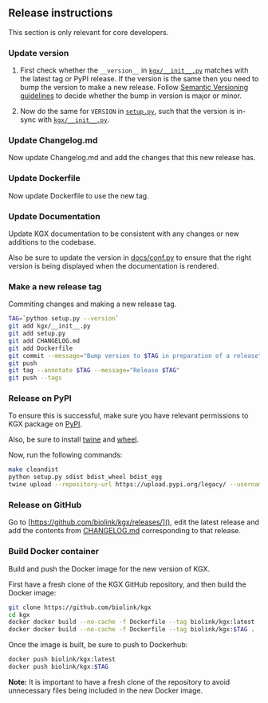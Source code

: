 ## Release instructions

This section is only relevant for core developers.

### Update version

1. First check whether the `__version__` in [`kgx/__init__.py`](kgx/__init__.py) matches with the latest tag or PyPI release. 
If the version is the same then you need to bump the version to make a new release. 
Follow [Semantic Versioning guidelines](https://semver.org/) to decide whether the bump in version is major or minor.

2. Now do the same for `VERSION` in [`setup.py`](setup.py), such that the version is in-sync with [`kgx/__init__.py`](kgx/__init__.py).


### Update Changelog.md

Now update Changelog.md and add the changes that this new release has.


### Update Dockerfile

Now update Dockerfile to use the new tag.


### Update Documentation

Update KGX documentation to be consistent with any changes or new additions to the codebase.

Also be sure to update the version in [docs/conf.py]() to ensure that the right version is being displayed when the documentation is rendered.

### Make a new release tag

Commiting changes and making a new release tag.

```sh
TAG=`python setup.py --version`
git add kgx/__init__.py
git add setup.py
git add CHANGELOG.md
git add Dockerfile
git commit --message="Bump version to $TAG in preparation of a release"
git push
git tag --annotate $TAG --message="Release $TAG"
git push --tags
  ```

### Release on PyPI

To ensure this is successful, make sure you have relevant permissions to KGX package on [PyPI](https://pypi.org/project/kgx/).

Also, be sure to install [twine](https://pypi.org/project/twine/) and [wheel](https://pypi.org/project/wheel/).

Now, run the following commands:

```sh
make cleandist
python setup.py sdist bdist_wheel bdist_egg
twine upload --repository-url https://upload.pypi.org/legacy/ --username PYPI_USERNAME dist/*
```

### Release on GitHub

Go to [https://github.com/biolink/kgx/releases/](), edit the latest release and add the contents from [CHANGELOG.md]() corresponding to that release.


### Build Docker container

Build and push the Docker image for the new version of KGX.

First have a fresh clone of the KGX GitHub repository, and then build the Docker image:
```sh
git clone https://github.com/biolink/kgx
cd kgx
docker docker build --no-cache -f Dockerfile --tag biolink/kgx:latest .
docker docker build --no-cache -f Dockerfile --tag biolink/kgx:$TAG .
```

Once the image is built, be sure to push to Dockerhub:

```sh
docker push biolink/kgx:latest
docker push biolink/kgx:$TAG
```

**Note:** It is important to have a fresh clone of the repository to avoid unnecessary files being included in the new Docker image.
